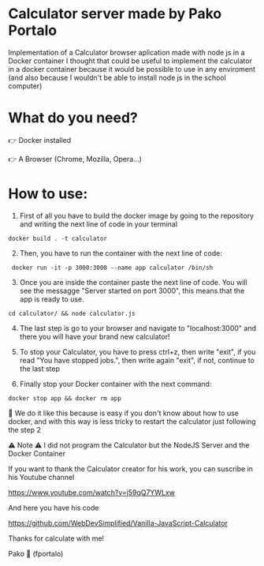 # Calculator server made by Pako Portalo

Implementation of a Calculator browser aplication made with node js in a Docker container
I thought that could be useful to implement the calculator in a docker container because
it would be possible to use in any enviroment (and also because I wouldn't be able to install
node js in the school computer)

# What do you need?

👉 Docker installed

👉 A Browser (Chrome, Mozilla, Opera...)

# How to use:
1. First of all you have to build the docker image by going to the repository and writing the next line of code in your terminal

``` docker build . -t calculator ```

2. Then, you have to run the container with the next line of code:

``` docker run -it -p 3000:3000 --name app calculator /bin/sh```

3. Once you are inside the container paste the next line of code. You will see the messagge "Server started on port 3000", this means that the app is ready to use.

```cd calculator/ && node calculator.js```

4. The last step is go to your browser and navigate to "localhost:3000" and there you will have your brand new calculator!

5. To stop your Calculator, you have to press ctrl+z, then write "exit", if you read "You have stopped jobs.", then write again "exit", if not, continue to the last step

6. Finally stop your Docker container with the next command:

```docker stop app && docker rm app```

🍏 We do it like this because is easy if you don't know about how to use docker, and with this way
is less tricky to restart the calculator just following the step 2

⚠️ Note ⚠️  I did not program the Calculator but the NodeJS Server and the Docker Container

If you want to thank the Calculator creator for his work, you can suscribe in his Youtube channel

https://www.youtube.com/watch?v=j59qQ7YWLxw

And here you have his code

https://github.com/WebDevSimplified/Vanilla-JavaScript-Calculator

Thanks for calculate with me! 

Pako 🐸 (fportalo)
